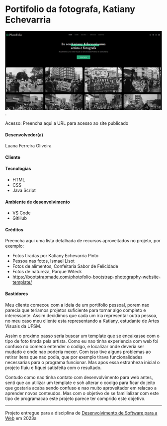 # Portifolio da fotografa, Katiany Echevarria

![Screenshot do projeto](PhotoFolio/assets/img/printTelaInicial.png).

Acesso: Preencha aqui a URL para acesso ao site publicado


#### Desenvolvedor(a)
Luana Ferreira Oliveira

#### Cliente


#### Tecnologias

- HTML
- CSS
- Java Script

#### Ambiente de desenvolvimento

- VS Code
- GitHub

#### Créditos

Preencha aqui uma lista detalhada de recursos aproveitados no projeto, por exemplo:
- Fotos tiradas por Katiany Echevarria Pinto
- Pessoa nas fotos, Ismael Lisot
- Fotos de alimentos, Confeitaria Sabor de Felicidade
- Fotos de natureza, Parque Witeck
- https://bootstrapmade.com/photofolio-bootstrap-photography-website-template/


#### Bastidores

Meu cliente comecou com a ideia de um portifolio pessoal, porem nao parecia que teriamos projetos suficiente para tornar algo completo e interessante. Assim decidimos que cada um iria representar outra pessoa, no meu caso meu cliente esta representando a Katiany, estudante de Artes Visuais da UFSM.

Assim o proximo passo seria buscar um template que se encaixasse com o tipo de foto tirada pela artista. Como eu nao tinha experiencia com web foi confuso no comeco entender o codigo, e localizar onde deveria ser mudado e onde nao poderia mexer.
Com isso tive alguns problemas ao retirar itens que nao podia, que por exemplo tirava funcionalidades necessarias para o programa funcionar. Mas apos essa estranheza inicial o projeto fluiu e fiquei satisfeita com o resultado.

Contudo como nao tinha contato com desenvolvimento para web antes, senti que ao utilizar um template e soh alterar o codigo para ficar do jeito que gostaria acaba sendo confuso e nao muito aproveitador em relacao a aprender novos conteudos. Mas com o objetivo de se familializar com este tipo de programacao este projeto parece ter comprido este objetivo.


---
Projeto entregue para a disciplina de [Desenvolvimento de Software para a Web](http://github.com/andreainfufsm/elc1090-2023a) em 2023a
